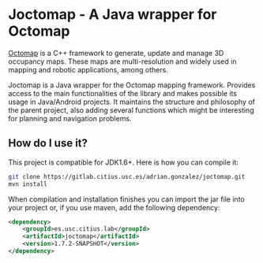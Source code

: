 # Joctomap - A Java wrapper for Octomap

[Octomap](http://octomap.github.io) is a C++ framework to generate, update and manage 3D occupancy maps. These maps are 
multi-resolution and widely used in mapping and robotic applications, among others.

Joctomap is a Java wrapper for the Octomap mapping framework. Provides access to the main functionalities
of the library and makes possible its usage in Java/Android projects. It maintains
the structure and philosophy of the parent project, also adding several functions which might be interesting
for planning and navigation problems.


## How do I use it?
This project is compatible for JDK1.6+. Here is how you can compile it:

```bash
git clone https://gitlab.citius.usc.es/adrian.gonzalez/joctomap.git
mvn install
```

When compilation and installation finishes you can import the jar file into your
project or, if you use maven, add the following dependency:

```xml
<dependency>
    <groupId>es.usc.citius.lab</groupId>
    <artifactId>joctomap</artifactId>
    <version>1.7.2-SNAPSHOT</version>
</dependency>
```
